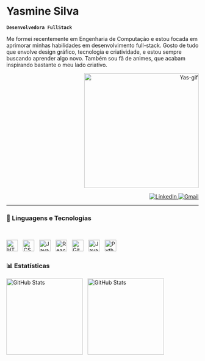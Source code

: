 # Yasmine Silva

**`Desenvolvedora FullStack`**

Me formei recentemente em Engenharia de Computação e estou focada em aprimorar minhas habilidades em desenvolvimento full-stack. Gosto de tudo que envolve design gráfico, tecnologia e criatividade, e estou sempre buscando aprender algo novo. Também sou fã de animes, que acabam inspirando bastante o meu lado criativo.

<p align="right">
  <img 
    alt="Yas-gif" 
    width="300" 
    src="https://pa1.aminoapps.com/7141/bb38009e40e8d13093143be42b9e34c42f0225b9r1-480-270_00.gif"
/>
</p>

<p align="right">
    <a href="https://www.linkedin.com/in/yasmine-silva-ferreira-0a304720a/" target="_blank">
        <img 
            alt="LinkedIn" 
            title="Confira meu perfil" 
            src="https://img.shields.io/badge/-LinkedIn-%230077B5?style=for-the-badge&logo=linkedin&logoColor=white"
        />
    </a>
    <a href="mailto:fsyasmine84@gmail.com">
        <img 
            alt="Gmail" 
            title="Me mande um e-mail" 
            src="https://img.shields.io/badge/-Gmail-%23333?style=for-the-badge&logo=gmail&logoColor=white"
        />
    </a>
</p>

---

### 🤖 Linguagens e Tecnologias

<br>

<img 
    align="left" 
    alt="HTML"
    title="HTML" 
    width="30px" 
    style="padding-right: 10px" 
    src="https://cdn.jsdelivr.net/gh/devicons/devicon@latest/icons/html5/html5-original.svg" 
/>
<img 
    align="left" 
    alt="CSS" 
    title="CSS"
    width="30px" 
    style="padding-right: 10px" 
    src="https://cdn.jsdelivr.net/gh/devicons/devicon@latest/icons/css3/css3-original.svg" 
/>
<img 
    align="left" 
    alt="JavaScript" 
    title="JavaScript"
    width="30px" 
    style="padding-right: 10px" 
    src="https://cdn.jsdelivr.net/gh/devicons/devicon@latest/icons/javascript/javascript-original.svg" 
/>
<img 
    align="left" 
    alt="React"
    title="React" 
    width="30px" 
    style="padding-right: 10px" 
    src="https://cdn.jsdelivr.net/gh/devicons/devicon@latest/icons/react/react-original.svg" 
/>
<img 
    align="left" 
    alt="Git" 
    title="Git"
    width="30px" 
    style="padding-right: 10px" 
    src="https://cdn.jsdelivr.net/gh/devicons/devicon@latest/icons/git/git-original.svg" 
/>
<img 
    align="left" 
    alt="Java" 
    title="Java"
    width="30px" 
    style="padding-right: 10px" 
    src="https://cdn.jsdelivr.net/gh/devicons/devicon@latest/icons/java/java-original.svg" 
/>
<img 
    align="left" 
    alt="Python" 
    title="Python"
    width="30px" 
    style="padding-right: 10px" 
    src="https://cdn.jsdelivr.net/gh/devicons/devicon@latest/icons/python/python-original.svg" 
/>

<br/>
<br/>

### 📊 Estatísticas

<img 
    align="left"
    alt="GitHub Stats" 
    height="200" 
    style="padding-right: 10px" 
    src="https://github-readme-stats.vercel.app/api?username=yasmine204&show_icons=true&theme=tokyonight" 
  />
<img 
    align="left"
    alt="GitHub Stats" 
    height="200" 
    src="https://github-readme-stats.vercel.app/api/top-langs/?username=yasmine204&theme=tokyonight&layout=compact&custom_title=Tecnologias&langs_count=9" 
  />


